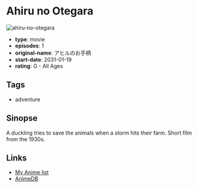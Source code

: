 # Ahiru no Otegara

![ahiru-no-otegara](https://cdn.myanimelist.net/images/anime/8/15856.jpg)

-   **type**: movie
-   **episodes**: 1
-   **original-name**: アヒルのお手柄
-   **start-date**: 2031-01-19
-   **rating**: G - All Ages

## Tags

-   adventure

## Sinopse

A duckling tries to save the animals when a storm hits their farm. Short film from the 1930s.

## Links

-   [My Anime list](https://myanimelist.net/anime/6852/Ahiru_no_Otegara)
-   [AnimeDB](http://anidb.info/perl-bin/animedb.pl?show=anime&aid=7194)
